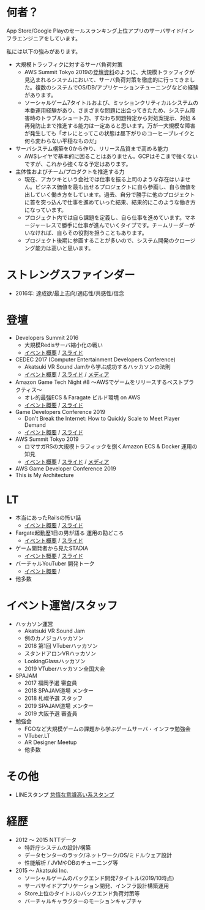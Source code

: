 # 何者？
App Store/Google Playのセールスランキング上位アプリのサーバサイド/インフラエンジニアをしています。

私には以下の強みがあります。
- 大規模トラッフィクに対するサーバ負荷対策
  - AWS Summit Tokyo 2019の[登壇資料](https://pages.awscloud.com/rs/112-TZM-766/images/I3-04.pdf)のように、大規模トラッフィクが見込まれるシステムにおいて、サーバ負荷対策を徹底的に行ってきました。複数のシステムでOS/DB/アプリケーションチューニングなどの経験があります。
  - ソーシャルゲーム7タイトルおよび、ミッションクリティカルシステムの本番運用経験があり、さまざまな問題に出会ってきたため、システム障害時のトラブルシュート力、すなわち問題特定から対処案提示、対処 & 再発防止まで推進する能力は一定あると思います。万が一大規模な障害が発生しても「オレにとってこの状態は昼下がりのコーヒーブレイクと何ら変わらない平穏なものだ」
- サーバシステム構築を0から作り、リリース品質まで高める能力
  - AWSレイヤで基本的に困ることはありません。GCPはそこまで強くないですが、これから強くなる予定はあります。
- 主体性およびチーム/プロダクトを推進する力
  - 現在、アカツキという会社では仕事を振る上司のような存在はいません。ビジネス価値を最も出せるプロジェクトに自ら参画し、自ら価値を出していく働き方をしています。過去、自分で勝手に他のプロジェクトに首を突っ込んで仕事を進めていった結果、結果的にこのような働き方になっています。
  - プロジェクト内では自ら課題を定義し、自ら仕事を進めています。マネージャーレスで勝手に仕事が進んでいくタイプです。チームリーダーがいなければ、自らその役割を担うこともあります。
  - プロジェクト後期に参画することが多いので、システム開発のクロージング能力は高いと思います。

# ストレングスファインダー
- 2016年: 達成欲/最上志向/適応性/共感性/信念

# 登壇
- Developers Summit 2016
  - 大規模Redisサーバ縮小化の戦い
  - [イベント概要](https://event.shoeisha.jp/devsumi/20160218/session/1000/) / [スライド](https://www.slideshare.net/ssuserf3788f/redis-58419914)
- CEDEC 2017 (Computer Entertainment Developers Conference)
  - Akatsuki VR Sound Jamから学ぶ成功するハッカソンの法則
  - [イベント概要](https://cedec.cesa.or.jp/2017/session/ENG/s591589bd77361/) / [スライド](https://cedil.cesa.or.jp/cedil_sessions/view/1618) / [メディア](https://www.inside-games.jp/article/2017/09/01/109502.html)
- Amazon Game Tech Night #8 〜AWSでゲームをリリースするベストプラクティス〜
    - オレ的最強ECS & Faragate ビルド環境 on AWS
    - [イベント概要](https://gamingtechnight.connpass.com/event/102837/) / [スライド](https://speakerdeck.com/yutokomai/ecs-fargate-build-on-aws-codebuild)
- Game Developers Conference 2019
  - Don't Break the Internet: How to Quickly Scale to Meet Player Demand
  - [イベント概要](https://schedule.gdconf.com/session/dont-break-the-internet-how-to-quickly-scale-to-meet-player-demand-presented-by-amazon/865537) / [スライド](https://www.gdcvault.com/browse/gdc-19#page-6)
- AWS Summit Tokyo 2019
  - ロマサガRSの大規模トラフィックを捌くAmazon ECS & Docker 運用の知見
  - [イベント概要](https://aws.summitregist.jp/public/application/add/32) / [スライド](https://pages.awscloud.com/rs/112-TZM-766/images/I3-04.pdf) / [メディア](https://www.atmarkit.co.jp/ait/articles/1908/05/news012.html)
- AWS Game Developer Conference 2019
- This is My Architecture

# LT
- 本当にあったRailsの怖い話
  - [イベント概要](https://megurorb.connpass.com/event/72431/) / [スライド](https://www.slideshare.net/ssuserf3788f/rails-83053313)
- Fargate起動歴1日の男が語る 運用の勘どころ
    - [イベント概要](https://connpass.com/event/91736/) / [スライド](https://www.slideshare.net/ssuserf3788f/fargate1)
- ゲーム開発者から見たSTADIA
  - [イベント概要](https://mercaridev.connpass.com/event/123663/) / [スライド](https://speakerdeck.com/yutokomai/mercari-gdc2019-stadia-report)
- バーチャルYouTuber 開発トーク
  - [イベント概要](https://vtlt201906.peatix.com/) /
- 他多数

# イベント運営/スタッフ
- ハッカソン運営
  - Akatsuki VR Sound Jam
  - 例のカノジョハッカソン
  - 2018 第1回 VTuberハッカソン
  - スタンドアロンVRハッカソン
  - LookingGlassハッカソン
  - 2019 VTuberハッカソン全国大会
- SPAJAM
  - 2017 福岡予選 審査員
  - 2018 SPAJAM道場 メンター
  - 2018 札幌予選 スタッフ
  - 2019 SPAJAM道場 メンター
  - 2019 大阪予選 審査員
- 勉強会
  - FGOなど大規模ゲームの課題から学ぶゲームサーバ・インフラ勉強会
  - VTuber.LT
  - AR Designer Meetup
  - 他多数

# その他
- LINEスタンプ [怠惰な意識高い系スタンプ](https://store.line.me/stickershop/product/1331450/ja)

# 経歴
- 2012 〜 2015 NTTデータ
  - 特許庁システムの設計/構築
  - データセンターのラック/ネットワーク/OS/ミドルウェア設計
  - 性能解析 / JVMやDBのチューニング等
- 2015 〜 Akatsuki Inc.
  - ソーシャルゲームのバックエンド開発7タイトル(2019/10時点)
  - サーバサイドアプリケーション開発、インフラ設計構築運用
  - Store上位のタイトルのバックエンド負荷対策等
  - バーチャルキャラクターのモーションキャプチャ
